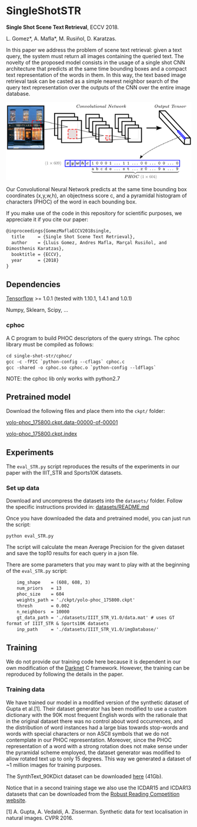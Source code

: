 # SingleShotSTR

**Single Shot Scene Text Retrieval**, ECCV 2018.

L. Gomez*, A. Mafla*, M. Rusiñol, D. Karatzas.

In this paper we address the problem of scene text retrieval: given a text query, the system must return all images containing the queried text. The novelty of the proposed model consists in the usage of a single shot CNN architecture that predicts at the same time bounding boxes and a compact text representation of the words in them. In this way, the text based image retrieval task can be casted as a simple nearest neighbor search of the query text representation over the outputs of the CNN over the entire image database.

![SingleShotSTR diagram](./singleshotstr.png)

Our Convolutional Neural Network predicts at the same time bounding box coordinates (x,y,w,h), an objectness score c, and a pyramidal histogram of characters (PHOC) of the word in each bounding box.

If you make use of the code in this repository for scientific purposes, we appreciate it if you cite our paper:

```
@inproceedings{GomezMaflaECCV2018single,
  title     = {Single Shot Scene Text Retrieval},
  author    = {Lluis Gomez, Andres Mafla, Marçal Rusiñol, and Dimosthenis Karatzas},
  booktitle = {ECCV},
  year      = {2018}
}
```

## Dependencies

[Tensorflow](https://www.tensorflow.org/) >= 1.0.1 (tested with 1.10.1, 1.4.1 and 1.0.1)

Numpy, Sklearn, Scipy, ...

### cphoc

A C program to build PHOC descriptors of the query strings. The cphoc library must be compiled as follows:

```
cd single-shot-str/cphoc/
gcc -c -fPIC `python-config --cflags` cphoc.c
gcc -shared -o cphoc.so cphoc.o `python-config --ldflags`
```

NOTE: the cphoc lib only works with python2.7

## Pretrained model

Download the following files and place them into the ``ckpt/`` folder:

[yolo-phoc_175800.ckpt.data-00000-of-00001](https://drive.google.com/open?id=1L0NCJP52q_hLMcYIxJJV9FvZo9XC9-bT)

[yolo-phoc_175800.ckpt.index](https://drive.google.com/open?id=1nI0Z4PSG9YZQrcjfly7xMbuNns_gPGat)

## Experiments

The ``eval_STR.py`` script reproduces the results of the experiments in our paper with the IIIT\_STR and Sports10K datasets.

### Set up data

Download and uncompress the datasets into the ``datasets/`` folder. Follow the specific instructions provided in: [datasets/README.md](datasets/README.md)

Once you have downloaded the data and pretrained model, you can just run the script:

```
python eval_STR.py
```

The script will calculate the mean Average Precision for the given dataset and save the top10 results for each query in a json file.

There are some parameters that you may want to play with at the beginning of the ``eval_STR.py`` script:

```
    img_shape    = (608, 608, 3)
    num_priors   = 13
    phoc_size    = 604
    weights_path = './ckpt/yolo-phoc_175800.ckpt'
    thresh       = 0.002
    n_neighbors  = 10000
    gt_data_path = './datasets/IIIT_STR_V1.0/data.mat' # uses GT format of IIIT_STR & Sports10K datasets
    inp_path     = './datasets/IIIT_STR_V1.0/imgDatabase/'
```

## Training

We do not provide our training code here because it is dependent in our own modification of the [Darknet](https://pjreddie.com/darknet/) C framework. However, the training can be reproduced by following the details in the paper.

### Training data

We have trained our model in a modified version of the synthetic dataset of Gupta et al.[1]. Their dataset generator has been modified to use a custom dictionary with the 90K most frequent English words with the rationale that in the original dataset there was no control about word occurrences, and the distribution of word instances had a large bias towards stop-words and words with special characters or non ASCII symbols that we do not contemplate in our PHOC representation. Moreover, since the PHOC representation of a word with a strong rotation does not make sense under the pyramidal scheme employed, the dataset generator was modified to allow rotated text up to only 15 degrees. This way we generated a dataset of ~1 million images for training purposes.

The SynthText\_90KDict dataset can be downloaded [here](http://datasets.cvc.uab.es/rrc/SynthText_90KDict.tar) (41Gb).

Notice that in a second training stage we also use the ICDAR15 and ICDAR13 datasets that can be downloaded from the [Robust Reading Competition website](http://rrc.cvc.uab.es).

[1] A. Gupta, A. Vedaldi, A. Zisserman. Synthetic data for text localisation in natural images. CVPR 2016.

